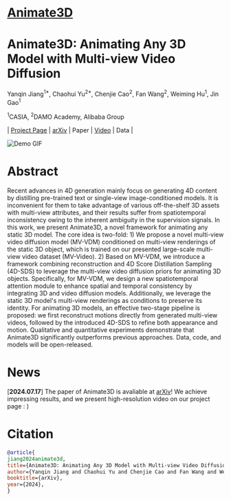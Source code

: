 # [Animate3D](https://github.com/yanqinJiang/Animate3D)

# Animate3D: Animating Any 3D Model with Multi-view Video Diffusion
Yanqin Jiang<sup>1*</sup>, Chaohui Yu<sup>2*</sup>, Chenjie Cao<sup>2</sup>, Fan Wang<sup>2</sup>, Weiming Hu<sup>1</sup>, Jin Gao<sup>1</sup><br>

<sup>1</sup>CASIA, <sup>2</sup>DAMO Academy, Alibaba Group

| [Project Page](https://animate3d.github.io/) | [arXiv](https://arxiv.org/abs/2407.11398) | Paper | [Video](https://www.youtube.com/watch?v=qkaeeGzLnY8) | Data |

![Demo GIF](https://github.com/animate3d/animate3d.github.io/blob/main/assets/bg.gif)

# Abstract
Recent advances in 4D generation mainly focus on generating 4D content by distilling pre-trained text or single-view image-conditioned models. 
It is inconvenient for them to take advantage of various off-the-shelf 3D assets with multi-view attributes, and their results suffer from spatiotemporal inconsistency owing to the inherent ambiguity in the supervision signals.
In this work, we present Animate3D, a novel framework for animating any static 3D model.
The core idea is two-fold: 1) We propose a novel multi-view video diffusion model (MV-VDM) conditioned on multi-view renderings of the static 3D object, which is trained on our presented large-scale multi-view video dataset (MV-Video). 2) Based on MV-VDM, we introduce a framework combining reconstruction and 4D Score Distillation Sampling (4D-SDS) to leverage the multi-view video diffusion priors for animating 3D objects.
Specifically, for MV-VDM, we design a new spatiotemporal attention module to enhance spatial and temporal consistency by integrating 3D and video diffusion models. 
Additionally, we leverage the static 3D model's multi-view renderings as conditions to preserve its identity.
For animating 3D models, an effective two-stage pipeline is proposed: we first reconstruct motions directly from generated multi-view videos, followed by the introduced 4D-SDS to refine both appearance and motion.
Qualitative and quantitative experiments demonstrate that Animate3D significantly outperforms previous approaches.
Data, code, and models will be open-released.

# News
[**2024.07.17**] The paper of Animate3D is avaliable at [arXiv](https://arxiv.org/abs/2407.11398)! We achieve impressing results, and we present high-resolution video on our project page : )

# Citation
```bibtex
@article{
jiang2024animate3d,
title={Animate3D: Animating Any 3D Model with Multi-view Video Diffusion},
author={Yanqin Jiang and Chaohui Yu and Chenjie Cao and Fan Wang and Weiming Hu and Jin Gao},
booktitle={arXiv},
year={2024},
}
```


